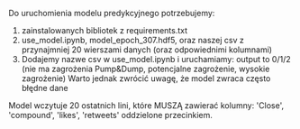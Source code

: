 Do uruchomienia modelu predykcyjnego potrzebujemy:
1) zainstalowanych bibliotek z requirements.txt
2) use_model.ipynb, model_epoch_307.hdf5, oraz naszej csv z przynajmniej 20 wierszami danych (oraz odpowiednimi kolumnami)
3) Dodajemy nazwe csv w use_model.ipynb i uruchamiamy: output to 0/1/2 (nie ma zagrożenia Pump&Dump, potencjalne zagrożenie, wysokie zagrożenie)
   Warto jednak zwrócić uwagę, że model zwraca często błędne dane

Model wczytuje 20 ostatnich lini, które MUSZĄ zawierać kolumny: 'Close', 'compound', 'likes', 'retweets' oddzielone przecinkiem.
